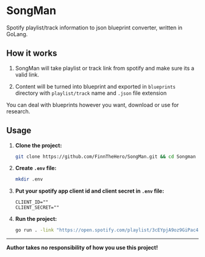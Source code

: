 # SongMan
Spotify playlist/track information to json blueprint converter, written in GoLang.

## How it works
1. SongMan will take playlist or track link from spotify and make sure its a valid link.

2. Content will be turned into blueprint and exported in `blueprints` directory with `playlist/track` name and `.json` file extension

You can deal with blueprints however you want, download or use for research.

## Usage
1. **Clone the project:**
    ```bash
    git clone https://github.com/FinnTheHero/SongMan.git && cd Songman
    ```
2. **Create `.env` file:**
    ```bash
    mkdir .env
    ```
3. **Put your spotify app client id and client secret in `.env` file:**
    ```
    CLIENT_ID=""
    CLIENT_SECRET=""
    ```
4. **Run the project:**
    ```bash
    go run . -link "https://open.spotify.com/playlist/3cEYpjA9oz9GiPac4AsH4n"
    ```

---

**Author takes no responsibility of how you use this project!**